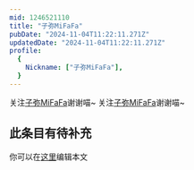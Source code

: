 ```yaml
---
mid: 1246521110
title: "子弥MiFaFa"
pubDate: "2024-11-04T11:22:11.271Z"
updatedDate: "2024-11-04T11:22:11.271Z"
profile:
  {
    Nickname: ["子弥MiFaFa"],
  }
---
```


关注[子弥MiFaFa](https://space.bilibili.com/1246521110)谢谢喵~ 关注[子弥MiFaFa](https://space.bilibili.com/1246521110)谢谢喵~

## 此条目有待补充
你可以在[这里](https://github.com/Yuhanawa/VTuber.ICU-Content/edit/master/v/子弥MiFaFa/index.md)编辑本文
